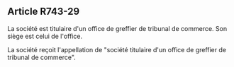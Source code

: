 Article R743-29
----
La société est titulaire d'un office de greffier de tribunal de commerce. Son
siège est celui de l'office.

La société reçoit l'appellation de "société titulaire d'un office de greffier de
tribunal de commerce".
